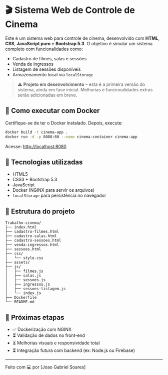 # 🎬 Sistema Web de Controle de Cinema

Este é um sistema web para controle de cinema, desenvolvido com **HTML**, **CSS**, **JavaScript puro** e **Bootstrap 5.3**. O objetivo é simular um sistema completo com funcionalidades como:

- Cadastro de filmes, salas e sessões
- Venda de ingressos
- Listagem de sessões disponíveis
- Armazenamento local via `localStorage`

> ⚠️ **Projeto em desenvolvimento** – esta é a primeira versão do sistema, ainda em fase inicial. Melhorias e funcionalidades extras serão adicionadas em breve.

## 🚀 Como executar com Docker

Certifique-se de ter o Docker instalado. Depois, execute:

```bash
docker build -t cinema-app .
docker run -d -p 8080:80 --name cinema-container cinema-app
```

Acesse: [http://localhost:8080](http://localhost:8080)

## 🧱 Tecnologias utilizadas

- HTML5
- CSS3 + Bootstrap 5.3
- JavaScript
- Docker (NGINX para servir os arquivos)
- `localStorage` para persistência no navegador

## 📁 Estrutura do projeto

```
Trabalho-cinema/
├── index.html
├── cadastro-filmes.html
├── cadastro-salas.html
├── cadastro-sessoes.html
├── venda-ingressos.html
├── sessoes.html
├── css/
│   └── style.css
├── assets/
├── js/
│   ├── filmes.js
│   ├── salas.js
│   ├── sessoes.js
│   ├── ingressos.js
│   ├── sessoes-listagem.js
│   └── index.js
├── Dockerfile
└── README.md
```

## 📌 Próximas etapas


- ✅ Dockerização com NGINX
- ⏳ Validação de dados no front-end
- ⏳ Melhorias visuais e responsividade total
- ⏳ Integração futura com backend (ex: Node.js ou Firebase)

---

Feito com 💻 por [Joao Gabriel Soares]

